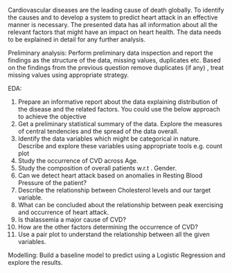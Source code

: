 Cardiovascular diseases are the leading cause of death globally. 
To identify the causes and to develop a system to predict heart attack in an effective manner is necessary. 
The presented data has all information about all the relevant factors that might have an impact on heart health. 
The data needs to be explained in detail for any further analysis.

 

Preliminary analysis:
Perform preliminary data inspection and report the findings as the structure of the data, missing values, duplicates etc.
Based on the findings from the previous question remove duplicates (if any) , treat missing values using appropriate strategy.
 
EDA:
1) Prepare an informative report about the data explaining distribution of the disease and the related factors. You could use the below approach to achieve the objective
2) Get a preliminary statistical summary of the data. Explore the measures of central tendencies and the spread of the data overall.
3) Identify the data variables which might be categorical in nature. Describe and explore these variables using appropriate tools e.g. count plot
4) Study the occurrence of CVD across Age.
5) Study the composition of overall patients w.r.t . Gender.
6) Can we detect heart attack based on anomalies in Resting Blood Pressure of the patient?
7) Describe the relationship between Cholesterol levels and our target variable.
8) What can be concluded about the relationship between peak exercising and occurrence of heart attack.
9) Is thalassemia a major cause of CVD?
10) How are the other factors determining the occurrence of CVD?
11) Use a pair plot to understand the relationship between all the given variables.

Modelling:
Build a baseline model to predict using a Logistic Regression and explore the results.
